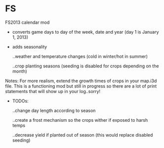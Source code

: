 # FS
FS2013 calendar mod

- converts game days to day of the week, date and year (day 1 is January 1, 2013)
- adds seasonality
    
    ..weather and temperature changes (cold in winter/hot in summer)
    
    ..crop planting seasons (seeding is disabled for crops depending on the month)

Notes: For more realism, extend the growth times of crops in your map.i3d file.
       This is a functioning mod but still in progress so there are a lot of print statements that will show up in your log..sorry!


- TODOs:
    
    ..change day length according to season
    
    ..create a frost mechanism so the crops wither if exposed to harsh temps
    
    ..decrease yield if planted out of season (this would replace disabled seeding)

